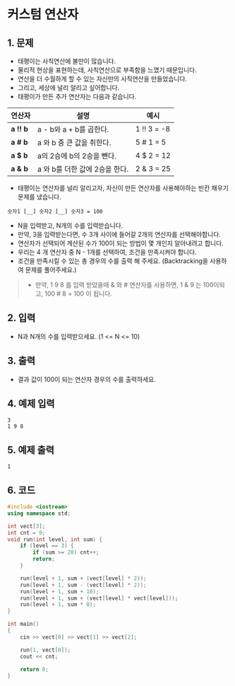# 커스텀 연산자 #

## 1. 문제
- 태평이는 사칙연산에 불만이 많습니다.
- 물리적 현상을 표현하는데, 사칙연산으로 부족함을 느꼈기 때문입니다.
- 연산을 더 수월하게 할 수 있는 자신만의 사칙연산을 만들었습니다.
- 그리고, 세상에 널리 알리고 싶어합니다.
- 태평이가 만든 추가 연산자는 다음과 같습니다.

| **연산자** | **설명**                       | **예시**    |
| ---------- | ------------------------------ | ----------- |
| **a !! b** | a - b와 a + b를 곱한다.        | 1 !! 3 = -8 |
| **a # b**  | a 와 b 중 큰 값을 취한다.      | 5 # 1 = 5   |
| **a $ b**  | a의 2승에 b의 2승을 뺀다.      | 4 $ 2 = 12  |
| **a & b**  | a 와 b를 더한 값에 2승을 한다. | 2 & 3 = 25  |

- 태평이는 연산자를 널리 알리고자, 자신이 만든 연산자를 사용해야하는 빈칸 채우기 문제를 냈습니다.

```
숫자1 [__] 숫자2 [__] 숫자3 = 100
```

- N을 입력받고, N개의 수를 입력받습니다.
- 만약, 3을 입력받는다면, 수 3개 사이에 들어갈 2개의 연산자를 선택해야합니다.
- 연산자가 선택되어 계산된 수가 100이 되는 방법이 몇 개인지 알아내려고 합니다.
- 우리는 4 개 연산자 중 N - 1개를 선택하여, 조건을 만족시켜야 합니다.
- 조건을 만족시킬 수 있는 총 경우의 수를 출력 해 주세요. (Backtracking을 사용하여 문제를 풀어주세요.)

> - 만약, 1 9 8 를 입력 받았을때 & 와 # 연산자를 사용하면, 1 & 9 는 100이되고, 100 # 8 = 100 이 됩니다.

## 2. 입력
- N과 N개의 수를 입력받으세요. (1 <= N <= 10)

## 3. 출력

- 결과 값이 100이 되는 연산자 경우의 수를 출력하세요.

## 4. 예제 입력
```
3
1 9 8
```

## 5. 예제 출력

```
1 
```

## 6. 코드

```c++
#include <iostream>
using namespace std;

int vect[3];
int cnt = 0;
void run(int level, int sum) {
    if (level == 3) {
        if (sum >= 20) cnt++;
        return;
    }

    run(level + 1, sum + (vect[level] * 2));
    run(level + 1, sum - (vect[level] * 2));
    run(level + 1, sum + 10);
    run(level + 1, sum + (vect[level] * vect[level]));
    run(level + 1, sum * 0);
}

int main()
{
    cin >> vect[0] >> vect[1] >> vect[2];

    run(1, vect[0]);
    cout << cnt;

    return 0;
}
```
